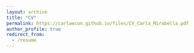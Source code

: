```yaml
---
layout: archive
title: "CV"
permalink: https://carlaecon.github.io/files/CV_Carla_Mirabella.pdf
author_profile: true
redirect_from:
  - /resume
---
```


